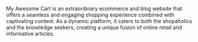 My Awesome Cart is an extraordinary ecommerce and blog website that offers a seamless and engaging shopping experience combined with captivating content. As a dynamic platform, it caters to both the shopaholics and the knowledge seekers, creating a unique fusion of online retail and informative articles.